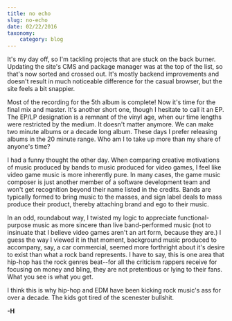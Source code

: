 ```yaml
---
title: no echo
slug: no-echo
date: 02/22/2016
taxonomy:
    category: blog
---
```


It's my day off, so I'm tackling projects that are stuck on the back burner. Updating the site's CMS and package manager was at the top of the list, so that's now sorted and crossed out. It's mostly backend improvements and doesn't result in much noticeable difference for the casual browser, but the site feels a bit snappier.

Most of the recording for the 5th album is complete! Now it's time for the final mix and master. It's another short one, though I hesitate to call it an EP. The EP/LP designation is a remnant of the vinyl age, when our time lengths were restricted by the medium. It doesn't matter anymore. We can make two minute albums or a decade long album. These days I prefer releasing albums in the 20 minute range. Who am I to take up more than my share of anyone's time?

I had a funny thought the other day. When comparing creative motivations of music produced by bands to music produced for video games, I feel like video game music is more inherently pure. In many cases, the game music composer is just another member of a software development team and won't get recognition beyond their name listed in the credits. Bands are typically formed to bring music to the masses, and sign label deals to mass produce their product, thereby attaching brand and ego to their music.

In an odd, roundabout way, I twisted my logic to appreciate functional-purpose music as more sincere than live band-performed music (not to insinuate that I believe video games aren't an art form, because they are.) I guess the way I viewed it in that moment, background music produced to accompany, say, a car commercial, seemed more forthright about it's desire to exist than what a rock band represents. I have to say, this is one area that hip-hop has the rock genres beat--for all the criticism rappers receive for focusing on money and bling, they are not pretentious or lying to their fans. What you see is what you get. 

I think this is why hip-hop and EDM have been kicking rock music's ass for over a decade. The kids got tired of the scenester bullshit.

**-H**
